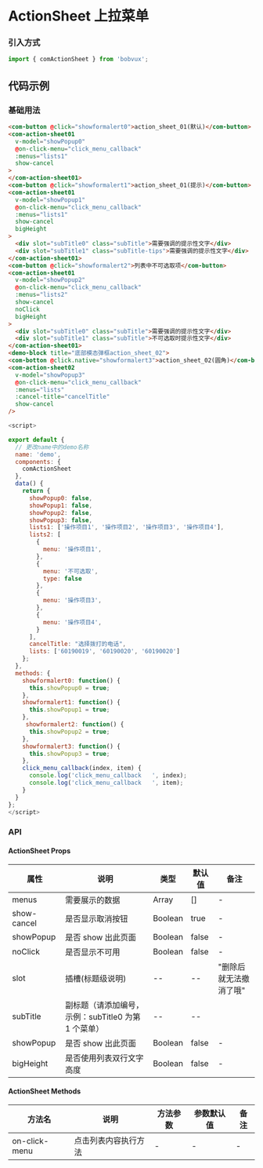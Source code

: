 # ActionSheet 上拉菜单

### 引入方式

```javascript
import { comActionSheet } from 'bobvux';
```

## 代码示例

### 基础用法

```html
<com-button @click="showformalert0">action_sheet_01(默认)</com-button>
<com-action-sheet01
  v-model="showPopup0"
  @on-click-menu="click_menu_callback"
  :menus="lists1"
  show-cancel
>
</com-action-sheet01>
<com-button @click="showformalert1">action_sheet_01(提示)</com-button>
<com-action-sheet01
  v-model="showPopup1"
  @on-click-menu="click_menu_callback"
  :menus="lists1"
  show-cancel
  bigHeight
>
  <div slot="subTitle0" class="subTitle">需要强调的提示性文字</div>
  <div slot="subTitle1" class="subTitle-tips">需要强调的提示性文字</div>
</com-action-sheet01>
<com-button @click="showformalert2">列表中不可选取项</com-button>
<com-action-sheet01
  v-model="showPopup2"
  @on-click-menu="click_menu_callback"
  :menus="lists2"
  show-cancel
  noClick
  bigHeight
>
  <div slot="subTitle0" class="subTitle">需要强调的提示性文字</div>
  <div slot="subTitle1" class="subTitle">不可选取时提示性文字</div>
</com-action-sheet01>
<demo-block title="底部模态弹框action_sheet_02">
<com-botton @click.native="showformalert3">action_sheet_02(圆角)</com-botton>
<com-action-sheet02
  v-model="showPopup3"
  @on-click-menu="click_menu_callback"
  :menus="lists"
  :cancel-title="cancelTitle"
  show-cancel
/>
```

```javascript
<script>

export default {
  // 更改name中的demo名称
  name: 'demo',
  components: {
    comActionSheet
  },
  data() {
    return {
      showPopup0: false,
      showPopup1: false,
      showPopup2: false,
      showPopup3: false,
      lists1: ['操作项目1', '操作项目2', '操作项目3', '操作项目4'],
      lists2: [
        {
          menu: '操作项目1',
        },
        {
          menu: '不可选取',
          type: false
        },
        {
          menu: '操作项目3',
        },
        {
          menu: '操作项目4',
        }
      ],
      cancelTitle: "选择拨打的电话",
      lists: ['60190019', '60190020', '60190020']
    };
  },
  methods: {
    showformalert0: function() {
      this.showPopup0 = true;
    },
    showformalert1: function() {
      this.showPopup1 = true;
    },
     showformalert2: function() {
      this.showPopup2 = true;
    },
    showformalert3: function() {
      this.showPopup3 = true;
    },
    click_menu_callback(index, item) {
      console.log('click_menu_callback   ', index);
      console.log('click_menu_callback   ', item);
    }
  }
};
</script>
```

### API

#### ActionSheet Props

| 属性        | 说明                                                | 类型    | 默认值 | 备注                                |
| ----------- | --------------------------------------------------- | ------- | ------ | ----------------------------------- |
| menus       | 需要展示的数据                                      | Array   | []     | -                                   |
| show-cancel | 是否显示取消按钮                                    | Boolean | true   | -                                   |
| showPopup   | 是否 show 出此页面                                  | Boolean | false  | -                                   |
| noClick     | 是否显示不可用                                      | Boolean | false  | -                                   |
| slot        | 插槽(标题级说明)                                    | --      | --     | "<span>删除后就无法撤消了哦</span>" |
| subTitle    | 副标题（请添加编号，示例：subTitle0 为第 1 个菜单） | --      | --     |                                     |
| showPopup   | 是否 show 出此页面                                  | Boolean | false  | -                                   |
| bigHeight   | 是否使用列表双行文字高度                            | Boolean | false  | -                                   |

#### ActionSheet Methods

| 方法名        | 说明                 | 方法参数 | 参数默认值 | 备注 |
| ------------- | -------------------- | -------- | ---------- | ---- |
| on-click-menu | 点击列表内容执行方法 | -        | -          | -    |
